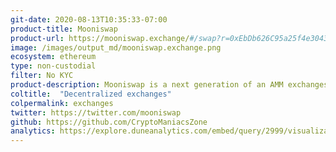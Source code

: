 ```yaml
---
git-date: 2020-08-13T10:35:33-07:00
product-title: Mooniswap
product-url: https://mooniswap.exchange/#/swap?r=0xEbDb626C95a25f4e304336b1adcAd0521a1Bdca1
image: /images/output_md/mooniswap.exchange.png
ecosystem: ethereum
type: non-custodial
filter: No KYC
product-description: Mooniswap is a next generation of an AMM exchanges with virtual balances, enabling liquidity providers to capture profits otherwise captured by arbitrageurs.
coltitle:  "Decentralized exchanges"
colpermalink: exchanges
twitter: https://twitter.com/mooniswap
github: https://github.com/CryptoManiacsZone
analytics: https://explore.duneanalytics.com/embed/query/2999/visualization/5795?api_key=eMBgjol6pyg1Ly4ciQF7D0kj7iOONMMQWUQpzP0q
---
```

